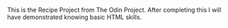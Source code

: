 This is the Recipe Project from The Odin Project. After completing this I will have demonstrated knowing basic HTML skills. 
